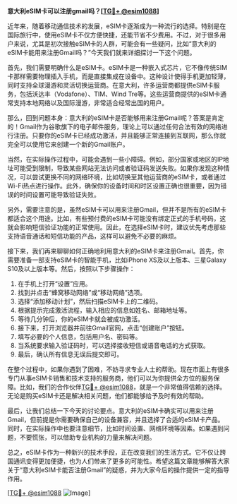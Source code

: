 **意大利eSIM卡可以注册gmail吗？[[TG💪+ @esim1088](https://t.me/s/esim1088)]**

近年来，随着移动通信技术的发展，eSIM卡逐渐成为一种流行的选择。特别是在国际旅行中，使用eSIM卡不仅方便快捷，还能节省不少费用。不过，对于很多用户来说，尤其是初次接触eSIM卡的人群，可能会有一些疑问，比如“意大利的eSIM卡能用来注册Gmail吗？”今天我们就来详细探讨一下这个问题。

首先，我们需要明确什么是eSIM卡。eSIM卡是一种嵌入式芯片，它不像传统SIM卡那样需要物理插入手机，而是直接集成在设备中。这种设计使得手机更加轻薄，同时支持全球漫游和灵活切换运营商。在意大利，许多运营商都提供eSIM卡服务，包括沃达丰（Vodafone）、TIM、Wind Tre等。这些运营商提供的eSIM卡通常支持本地网络以及国际漫游，非常适合经常出国的用户。

那么，回到问题本身：意大利的eSIM卡是否能够用来注册Gmail呢？答案是肯定的！Gmail作为谷歌旗下的电子邮件服务，理论上可以通过任何合法有效的网络进行注册。只要你的eSIM卡已经成功激活，并且能够正常连接到互联网，那么你就完全可以使用它来创建一个新的Gmail账户。

当然，在实际操作过程中，可能会遇到一些小障碍。例如，部分国家或地区的IP地址可能受到限制，导致某些网站无法访问或者验证码发送失败。如果你发现这种情况，可以尝试更换不同的网络环境，比如切换至其他运营商的eSIM卡，或者通过Wi-Fi热点进行操作。此外，确保你的设备时间和时区设置正确也很重要，因为错误的时间设置可能导致验证失败。

另外，需要注意的是，虽然eSIM卡可以用来注册Gmail，但并不是所有的eSIM卡都适合这个用途。比如，有些预付费的eSIM卡可能没有绑定正式的手机号码，这就会影响短信验证功能的正常使用。因此，在选择eSIM卡时，建议优先考虑那些支持语音通话和短信功能的产品，这样可以避免不必要的麻烦。

接下来，我们再来聊聊如何正确地利用意大利的eSIM卡来注册Gmail。首先，你需要准备一部支持eSIM卡的智能手机，比如iPhone XS及以上版本、三星Galaxy S10及以上版本等。然后，按照以下步骤操作：

1. 在手机上打开“设置”应用。
2. 找到并点击“蜂窝移动网络”或“移动网络”选项。
3. 选择“添加移动计划”，然后扫描eSIM卡上的二维码。
4. 根据提示完成激活流程，输入相应的信息如姓名、邮箱地址等。
5. 等待几分钟后，你的eSIM卡就会被成功激活。
6. 接下来，打开浏览器并前往Gmail官网，点击“创建账户”按钮。
7. 填写必要的个人信息，包括用户名、密码等。
8. 当系统要求输入验证码时，可以选择接收短信或语音电话的方式获取。
9. 最后，确认所有信息无误后提交即可。

在整个过程中，如果你遇到了困难，不妨寻求专业人士的帮助。现在市面上有很多专门从事eSIM卡销售和技术支持的服务商，他们可以为你提供全方位的服务保障。比如，我们的合作伙伴[TG💪+ @esim1088](https://t.me/s/esim1088)，就是一个非常值得信赖的选择。无论是购买eSIM卡还是解决相关问题，他们都能够给予及时有效的帮助。

最后，让我们总结一下今天的讨论要点。意大利的eSIM卡确实可以用来注册Gmail，但前提是你需要确保自己的设备兼容，并且选择了合适的eSIM卡产品。同时，在实际操作中也要注意细节，比如时间设置、网络环境等因素。如果遇到问题，不要慌张，可以借助专业机构的力量来解决问题。

总之，eSIM卡作为一种新兴的技术手段，正在改变我们的生活方式。它不仅让跨国通讯变得更加便捷，也为人们带来了更多的可能性。希望这篇文章能够解答大家关于“意大利eSIM卡能否注册Gmail”的疑惑，并为大家今后的操作提供一定的指导作用。

[[TG💪+ @esim1088](https://t.me/s/esim1088) ![Image](https://i.postimg.cc/4NQfJmqS/Snipaste-2025-05-13-00-14-12.png)]